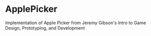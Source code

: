 # ApplePicker
Implementation of Apple Picker from Jeremy Gibson's Intro to Game Design, Prototyping, and Development
